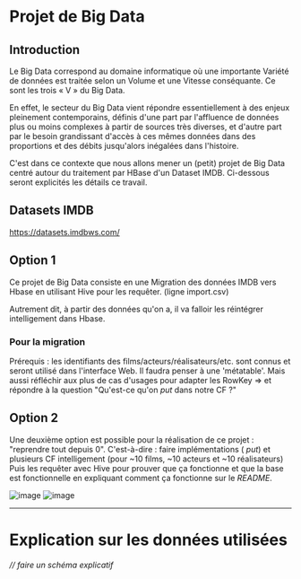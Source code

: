 # Projet de Big Data
## Introduction
Le Big Data correspond au domaine informatique où une importante Variété de données est traitée selon un Volume et une Vitesse conséquante.
Ce sont les trois « V » du Big Data.

En effet, le secteur du Big Data vient répondre essentiellement à des enjeux pleinement contemporains, définis d'une part par l'affluence de données plus ou moins complexes à partir de sources très diverses, et d'autre part par le besoin grandissant d'accès à ces mêmes données dans des proportions et des débits jusqu'alors inégalées dans l'histoire.

C'est dans ce contexte que nous allons mener un (petit) projet de Big Data centré autour du traitement par HBase d'un Dataset IMDB. Ci-dessous seront explicités les détails ce travail.

## Datasets IMDB
https://datasets.imdbws.com/

## Option 1

Ce projet de Big Data consiste en une Migration des données IMDB vers Hbase en utilisant Hive pour les requêter.
(ligne import.csv)

Autrement dit, à partir des données qu'on a, il va falloir les réintégrer intelligement dans Hbase. 



### Pour la migration

Prérequis : les identifiants des films/acteurs/réalisateurs/etc. sont connus et seront utilisé dans l'interface Web.
Il faudra penser à une 'métatable'. 
Mais aussi réfléchir aux plus de cas d'usages pour adapter les RowKey => et répondre à la question "Qu'est-ce qu'on _put_ dans notre CF ?"


## Option 2
Une deuxième option est possible pour la réalisation de ce projet : "reprendre tout depuis 0".
C'est-à-dire : faire implémentations ( _put_) et plusieurs CF intelligement (pour ~10 films, ~10 acteurs et ~10 réalisateurs)
Puis les requêter avec Hive pour prouver que ça fonctionne et que la base est fonctionnelle en expliquant comment ça fonctionne sur le _README_.

![image](https://user-images.githubusercontent.com/44291961/145956658-3a709c0a-1c86-4fcc-8f94-6ca2b3bc6608.png)
![image](https://user-images.githubusercontent.com/44291961/145956691-4ef9f47f-a0e9-4b62-9146-a6a43c1afb4d.png)



___________
# Explication sur les données utilisées
_// faire un schéma explicatif_
